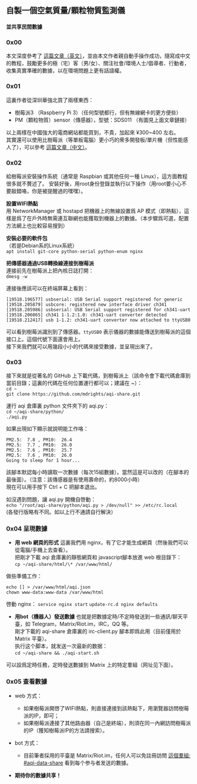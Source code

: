 ---
---

## 自製一個空氣質量/顆粒物質監測儀
#### 並共享民間數據

### 0x00  

本文深度參考了 [這篇文章（英文）]()，並由本文作者親自動手操作成功，隨寫成中文的教程，鼓勵更多的極（宅）客（男/女）、關注社會/環境人士/倡導者、行動者，收集真實準確的數據，以在環境問題上更有話語權。  


### 0x01
這裏作者從深圳華強北買了兩樣東西：  
- 樹莓派3 （Raspberry Pi 3）（任何型號都行，但有無線網卡的更方便些）  
- PM（顆粒物質）sensor（傳感器），型號：SDS011 （有圖見上面文章鏈接）  

以上兩樣在中國強大的電商網站都能買到，不貴，加起來 ¥300~400 左右。  
其實還可以使用比樹莓派（等單板電腦）更小巧的衆多開發板/單片機（但性能感人了），可以參考 [這篇文章（中文）]()。  


### 0x02
給樹莓派安裝操作系統（通常是 Raspbian 或其他任何一種 Linux），這方面教程很多就不贅述了。 
安裝好後，用root身份登錄並執行以下操作（用root要小心不要敲錯咯，你是被提醒過的嘿嘿）。  

**設置WIFI熱點**  
用 NetworkManager 或 hostapd 把機器上的無線設置爲 AP 模式（即熱點），這樣是爲了在戶外時無需連互聯網也能獲取到機器上的數據。（本步驟爲可選，配置方法網上也比較容易搜到）  


**安裝必要的軟件包**  
（若是Debian系的Linux系統）  
`apt install git-core python-serial python-enum nginx`  

**把傳感器通過USB轉換線連接到樹莓派**  
連接前先在樹莓派上把內核日誌打開：  
`dmesg -w`  

連接後應該可以在終端屏幕上看到：
```
[19518.196577] usbserial: USB Serial support registered for generic				
[19518.205879] usbcore: registered new interface driver ch341      
[19518.205986] usbserial: USB Serial support registered for ch341-uart				
[19518.206065] ch341 1-1.2:1.0: ch341-uart converter detected        
[19518.212417] usb 1-1.2: ch341-uart converter now attached to ttyUSB0		
```

可以看到樹莓派識別到了傳感器。`ttyUSB0` 表示儀器的數據能傳送到樹莓派的這個接口上。這個代號下面還會用上。  
接下來我們就可以用幾段小小的代碼來接受數據，並呈現出來了。  

### 0x03
接下來就是從著名的 GitHub 上下載代碼，到樹莓派上（該命令會下載代碼倉庫到當前目錄；這裏的代碼在任何位置運行都可以；建議在 ~）：  
`cd ~`  
`git clone https://github.com/mdrights/aqi-share.git`  

運行 aqi 倉庫裏 python 文件夾下的 aqi.py：  
`cd ~/aqi-share/python/`  
`./aqi.py`  

如果出現如下顯示就說明能工作咯：  
```
PM2.5:  7.8 , PM10:  26.4
PM2.5:  7.7 , PM10:  26.0
PM2.5:  7.6 , PM10:  25.7
PM2.5:  7.6 , PM10:  26.0
Going to sleep for 1 hour...
```  
該腳本默認每小時讀取一次數據（每次15組數據）。當然這是可以改的（在腳本的最後面）。（注意：該傳感器是有使用壽命的，約8000小時）  
現在可以用手按下 Ctrl + C 把腳本退出。  

如沒遇到問題，讓 aqi.py 開機自啓動：  
`echo "/root/aqi-share/python/aqi.py > /dev/null" >> /etc/rc.local`  
(各發行版略有不同。如以上行不通請自行解決）  


### 0x04 呈現數據

- **用 web 網頁的形式**  這裏我們用 nginx，有了它才能生成網頁（然後我們可以從電腦/手機上去查看）。  
把剛才下載 aqi 倉庫裏的靜態網頁和 javascript腳本放進 web 根目錄下：  
`cp ~/aqi-share/html/\* /var/www/html/`  

做些準備工作：  
```
echo [] > /var/www/html/aqi.json  
chown www-data:www-data /var/www/html
```
啓動 nginx：
`service nginx start`
`update-rc.d nginx defaults`


- **用bot（機器人）發送數據**   也就是把數據定時/不定時發送到一些通訊/聊天平臺，如 Telegram，Matrix/Riot.im，IRC，QQ 等。  
剛才下載的 aqi-share 倉庫裏的 irc-client.py 腳本即爲此用（目前僅用於 Matrix 平臺）。  
执行这个脚本，就发送一次最新的数据：  
`cd ~/aqi-share && ./aqi-start.sh`  

可以設爲定時任務，定時發送數據到 Matrix 上的特定羣組（网址见下面）。  


### 0x05 查看數據  

- web 方式： 
	- 如果樹莓派開啓了WIFI熱點，則直接連接到該熱點下，用瀏覽器訪問樹莓派的IP，即可；  
	- 如果樹莓派連接了其他路由器（自己是終端），則須在同一內網訪問樹莓派的IP（獲知樹莓派IP的方法請搜索）。  

- bot 方式：  
	- 目前筆者採用的平臺是 Matrix/Riot.im，任何人可以免註冊訪問 [這個羣組: #aqi-data-share](https://riot.im/app/#/room/#aqi-data-share:matrix.org) 看到每个参与者发送的數據。  

- **期待你的數據共享！**
